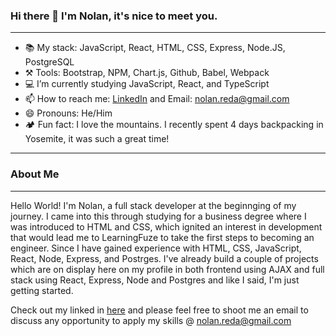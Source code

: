 

### Hi there 👋 I'm Nolan, it's nice to meet you.
___

- 📚 My stack: JavaScript, React, HTML, CSS, Express, Node.JS, PostgreSQL
- ⚒️ Tools: Bootstrap, NPM, Chart.js, Github, Babel, Webpack
- 💻 I’m currently studying JavaScript, React, and TypeScript
- 📫 How to reach me: [LinkedIn](https://www.linkedin.com/in/nolanreda/) and Email: nolan.reda@gmail.com
- 😄 Pronouns: He/Him
- 🏕️ Fun fact: I love the mountains. I recently spent 4 days backpacking in Yosemite, it was such a great time!
___

### About Me
___ 
Hello World! I'm Nolan, a full stack developer at the beginnging of my journey. I came into this through studying for a business degree where I was introduced to HTML and CSS, which ignited an interest in development that would lead me to LearningFuze to take the first steps to becoming an engineer. Since I have gained experience with HTML, CSS, JavaScript, React, Node, Express, and Postrges. I've already build a couple of projects which are on display here on my profile in both frontend using AJAX and full stack using React, Express, Node and Postgres and like I said, I'm just getting started.

Check out my linked in [here](https://www.linkedin.com/in/nolanreda/)
and please feel free to shoot me an email to discuss any opportunity to apply my skills @ nolan.reda@gmail.com
